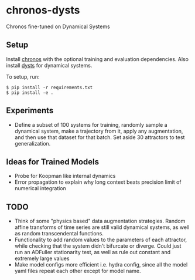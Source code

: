 # chronos-dysts
Chronos fine-tuned on Dynamical Systems

## Setup
Install [chronos](https://github.com/amazon-science/chronos-forecasting) with the optional training and evaluation dependencies. Also install [dysts](https://github.com/williamgilpin/dysts) for dynamical systems.

To setup, run:
```
$ pip install -r requirements.txt
$ pip install -e .
```

## Experiments
+ Define a subset of 100 systems for training, randomly sample a dynamical system, make a trajectory from it, apply any augmentation, and then use that dataset for that batch. Set aside 30 attractors to test generalization.

## Ideas for Trained Models
+ Probe for Koopman like internal dynamics
+ Error propagation to explain why long context beats precision limit of numerical integration

## TODO
+ Think of some "physics based" data augmentation strategies. Random affine transforms of time series are still valid dynamical systems, as well as random transcendental functions.
+ Functionality to add random values to the parameters of each attractor, while checking that the system didn't bifurcate or diverge. Could just run an ADFuller stationarity test, as well as rule out constant and extremely large values
+ Make model configs more efficient i.e. hydra config, since all the model yaml files repeat each other except for model name.